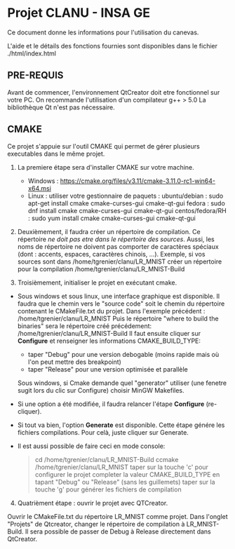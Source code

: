 # Projet CLANU - INSA GE #

Ce document donne les informations pour l'utilisation du canevas.

L'aide et le détails des fonctions fournies sont disponibles dans le fichier ./html/index.html


## PRE-REQUIS ##

Avant de commencer, l'environnement QtCreator doit etre fonctionnel sur votre PC. 
On recommande l'utilisation d'un compilateur g++ > 5.0
La bibliothèque Qt n'est pas nécessaire.


## CMAKE ## 

Ce projet s'appuie sur l'outil CMAKE qui permet de gérer plusieurs executables dans le même projet.

1. La premiere étape sera d'installer CMAKE sur votre machine.

	* Windows : https://cmake.org/files/v3.11/cmake-3.11.0-rc1-win64-x64.msi
	* Linux : utiliser votre gestionnaire de paquets : 
		ubuntu/debian    : sudo apt-get install cmake cmake-curses-gui cmake-qt-gui 
		fedora	         : sudo dnf install cmake cmake-curses-gui cmake-qt-gui
		centos/fedora/RH : sudo yum install cmake cmake-curses-gui cmake-qt-gui

2. Deuxièmement, il faudra créer un répertoire de compilation. Ce répertoire *ne doit pas etre dans le répertoire des sources*.
Aussi, les noms de répertoire ne doivent pas comporter de caractères spéciaux (dont : accents, espaces, caractères chinois, ...).
Exemple, si vos sources sont dans /home/tgrenier/clanu/LR_MNIST
	créer un répertoire pour la compilation /home/tgrenier/clanu/LR_MNIST-Build 
	
3. Troisièmement, initialiser le projet en exécutant cmake.

+	Sous windows et sous linux, une interface graphique est disponible. Il faudra que le chemin vers le "source code" soit le chemin du répertoire contenant le CMakeFile.txt du projet.
	Dans l'exemple précédent : /home/tgrenier/clanu/LR_MNIST
	Puis le répertoire "where to build the binaries" sera le répertoire créé précédement: 
	/home/tgrenier/clanu/LR_MNIST-Build
	Il faut ensuite cliquer sur **Configure** et renseigner les informations CMAKE_BUILD_TYPE: 
	
	+ taper "Debug" pour une version debogable (moins rapide mais où l'on peut mettre des breakpoint)
	+ taper "Release" pour une version optimisée et parallèle
	
	Sous windows, si Cmake demande quel "generator" utiliser (une fenetre sugit lors du clic sur Configure) choisir MinGW Makefiles.

+	Si une option a été modifiée, il faudra relancer l'étape **Configure** (re-cliquer).
	
+	Si tout va bien, l'option **Generate** est disponible. Cette étape génére les fichiers compilations. 
	Pour celà, juste cliquer sur Generate.

+	Il est aussi possible de faire ceci en mode console:
	
	> cd /home/tgrenier/clanu/LR_MNIST-Build
	> ccmake /home/tgrenier/clanu/LR_MNIST
	taper sur la touche 'c' pour configurer le projet
	completer la valeur CMAKE_BUILD_TYPE en tapant "Debug" ou "Release" (sans les guillemets)
	taper sur la touche 'g' pour générer les fichiers de compilation


4. Quatrièment étape : ouvrir le projet avec QTCreator.

Ouvrir le CMakeFile.txt du répertoire LR_MNIST comme projet.
Dans l'onglet "Projets" de Qtcreator, changer le répertoire de compilation à LR_MNIST-Build.
Il sera possible de passer de Debug à Release directement dans QtCreator.
